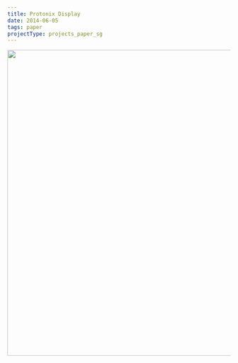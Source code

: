```yaml
---
title: Protonix Display
date: 2014-06-05
tags: paper
projectType: projects_paper_sg
---
```


<img src="http://www.structuralgraphics.com/_uls/resources/ProtonixDisplay__0__136_resized.jpg" width="920" height="690" class="align none" />

<p><a href="http://www.structuralgraphics.com/work/by-form/counter-top-displays/protonix-e-z-up-display" title="Structural Graphics link"></a></p>
